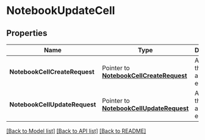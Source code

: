 # NotebookUpdateCell

## Properties

| Name                          | Type                                                                     | Description                           | Notes |
| ----------------------------- | ------------------------------------------------------------------------ | ------------------------------------- | ----- |
| **NotebookCellCreateRequest** | Pointer to [**NotebookCellCreateRequest**](NotebookCellCreateRequest.md) | A pointer to the appropriate element. |
| **NotebookCellUpdateRequest** | Pointer to [**NotebookCellUpdateRequest**](NotebookCellUpdateRequest.md) | A pointer to the appropriate element. |

[[Back to Model list]](../README.md#documentation-for-models) [[Back to API list]](../README.md#documentation-for-api-endpoints) [[Back to README]](../README.md)
